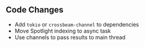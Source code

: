 ## Code Changes

- Add `tokio` or `crossbeam-channel` to dependencies
- Move Spotlight indexing to async task
- Use channels to pass results to main thread
